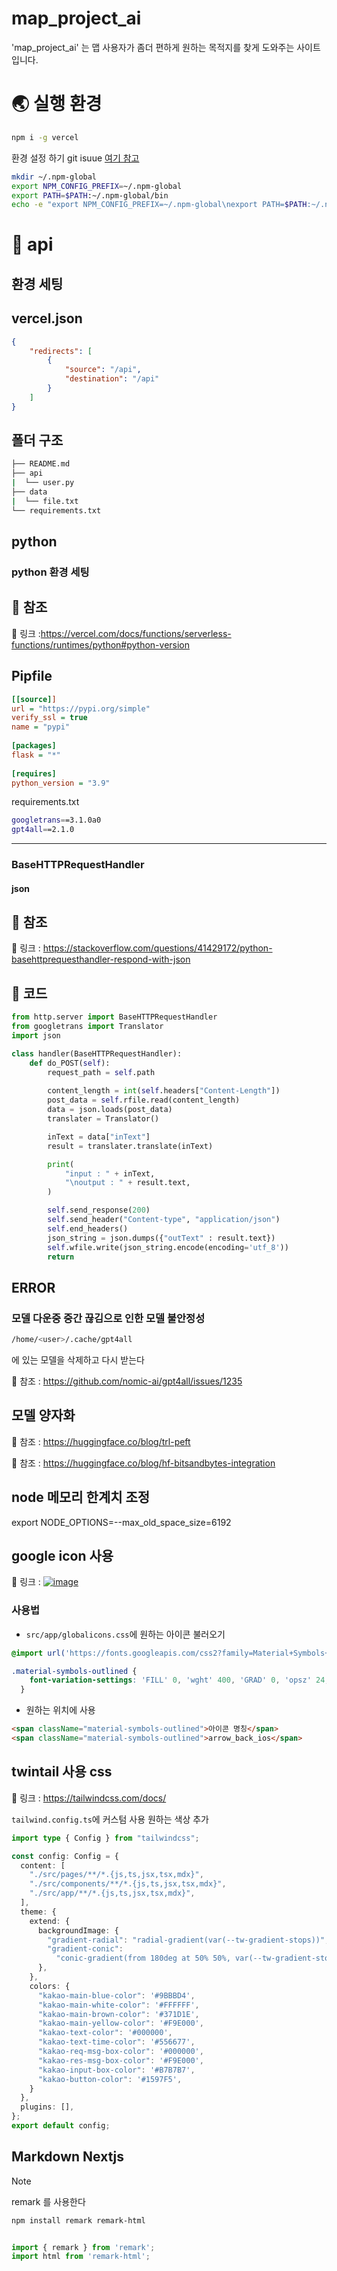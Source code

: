 # map_project_ai
'map_project_ai' 는 맵 사용자가 좀더 편하게 원하는 목적지를 찾게 도와주는 사이트입니다.


# 🌏 실행 환경

```bash
npm i -g vercel
```

환경 설정 하기
git isuue [여기 참고](https://github.com/vercel/vercel/discussions/5019)
```bash
mkdir ~/.npm-global
export NPM_CONFIG_PREFIX=~/.npm-global
export PATH=$PATH:~/.npm-global/bin
echo -e "export NPM_CONFIG_PREFIX=~/.npm-global\nexport PATH=$PATH:~/.npm-global/bin" >> ~/.bashrc
```

# 📡 api
## 환경 세팅

vercel.json
---
```json
{
    "redirects": [
        {
            "source": "/api",
            "destination": "/api"
        }
    ]
}
```

폴더 구조
---
```bash
├── README.md
├── api
|  └── user.py
├── data
|  └── file.txt
└── requirements.txt
```

## python
### python 환경 세팅

🚀 참조
---
🔗 링크 :https://vercel.com/docs/functions/serverless-functions/runtimes/python#python-version

Pipfile
 ---
```Ini
[[source]]
url = "https://pypi.org/simple"
verify_ssl = true
name = "pypi"
 
[packages]
flask = "*"
 
[requires]
python_version = "3.9"
```

requirements.txt
```bash
googletrans==3.1.0a0
gpt4all==2.1.0
```
---

### BaseHTTPRequestHandler

#### json

🚀 참조
---
🔗 링크 : https://stackoverflow.com/questions/41429172/python-basehttprequesthandler-respond-with-json

🍝 코드
---

```python
from http.server import BaseHTTPRequestHandler
from googletrans import Translator
import json

class handler(BaseHTTPRequestHandler):
    def do_POST(self):
        request_path = self.path
        
        content_length = int(self.headers["Content-Length"])
        post_data = self.rfile.read(content_length)
        data = json.loads(post_data)
        translater = Translator()

        inText = data["inText"]
        result = translater.translate(inText)

        print(
            "input : " + inText,
            "\noutput : " + result.text,
        )

        self.send_response(200)
        self.send_header("Content-type", "application/json")
        self.end_headers()
        json_string = json.dumps({"outText" : result.text})
        self.wfile.write(json_string.encode(encoding='utf_8'))
        return
```


## ERROR
### 모델 다운중 중간 끊김으로 인한 모델 불안정성
```bash
/home/<user>/.cache/gpt4all
```
에 있는 모델을 삭제하고 다시 받는다 

🔗 참조 : https://github.com/nomic-ai/gpt4all/issues/1235


## 모델 양자화

🔗 참조 : https://huggingface.co/blog/trl-peft

🔗 참조 : https://huggingface.co/blog/hf-bitsandbytes-integration


## node 메모리 한계치 조정
export NODE_OPTIONS=--max_old_space_size=6192


## google icon 사용

🔗 링크 : [![image](https://www.gstatic.com/images/icons/material/apps/fonts/1x/material-symbols/material_symbols.jpg)](https://fonts.google.com/icons)


### 사용법 

- ```src/app/globalicons.css```에 원하는 아이콘 불러오기

```css
@import url('https://fonts.googleapis.com/css2?family=Material+Symbols+Outlined:opsz,wght,FILL,GRAD@20..48,100..700,0..1,-50..200');

.material-symbols-outlined {
    font-variation-settings: 'FILL' 0, 'wght' 400, 'GRAD' 0, 'opsz' 24;
  }
```

- 원하는 위치에 사용 

```html
<span className="material-symbols-outlined">아이콘 명칭</span>
<span className="material-symbols-outlined">arrow_back_ios</span>
```

## twintail 사용 css

🔗 링크 : https://tailwindcss.com/docs/


```tailwind.config.ts```에 커스텀 사용
원하는 색상 추가
```ts
import type { Config } from "tailwindcss";

const config: Config = {
  content: [
    "./src/pages/**/*.{js,ts,jsx,tsx,mdx}",
    "./src/components/**/*.{js,ts,jsx,tsx,mdx}",
    "./src/app/**/*.{js,ts,jsx,tsx,mdx}",
  ],
  theme: {
    extend: {
      backgroundImage: {
        "gradient-radial": "radial-gradient(var(--tw-gradient-stops))",
        "gradient-conic":
          "conic-gradient(from 180deg at 50% 50%, var(--tw-gradient-stops))",
      },
    },
    colors: {
      "kakao-main-blue-color": '#9BBBD4',
      "kakao-main-white-color": '#FFFFFF',
      "kakao-main-brown-color": '#371D1E',
      "kakao-main-yellow-color": '#F9E000',
      "kakao-text-color": '#000000',
      "kakao-text-time-color": '#556677',
      "kakao-req-msg-box-color": '#000000',
      "kakao-res-msg-box-color": '#F9E000',
      "kakao-input-box-color": '#B7B7B7',
      "kakao-button-color": '#1597F5',
    }
  },
  plugins: [],
};
export default config;
```


## Markdown Nextjs

> [!Note]
> remark 를 사용한다

```bash
npm install remark remark-html
```
```js

import { remark } from 'remark';
import html from 'remark-html';

```